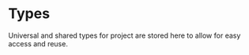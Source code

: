 # Types

Universal and shared types for project are stored here to allow for easy access and reuse.
